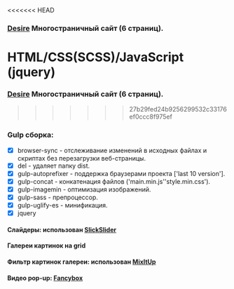<<<<<<< HEAD
### [Desire](lelickau.github.io/desire/dist/index.html) Многостраничный сайт (6 страниц).
HTML/CSS(SCSS)/JavaScript (jquery)
=======
### [Desire](https://lelickau.github.io/desire/dist/index.html) Многостраничный сайт (6 страниц).
>>>>>>> 27b29fed24b9256299532c33176ef0ccc8f975ef

### Gulp сборка:
- [x] browser-sync - отслеживание изменений в исходных файлах и скриптах без перезагрузки веб-страницы.
- [x] del - удаляет папку dist.
- [x] gulp-autoprefixer - поддержка браузерами проекта ['last 10 version'].
- [x] gulp-concat - конкатенация файлов ('main.min.js''style.min.css').
- [x] gulp-imagemin - оптимизация изображений.
- [x] gulp-sass - препроцессор.
- [x] gulp-uglify-es - минификация.
- [x] jquery

#### Слайдеры: использован [SlickSlider](https://kenwheeler.github.io/slick/)

#### Галереи картинок на grid

#### Фильтр картинок галереи: использован [MixItUp](https://www.kunkalabs.com/mixitup/)

#### Видео pop-up: [Fancybox](https://fancyapps.com)
